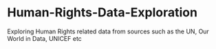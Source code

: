 # Human-Rights-Data-Exploration
Exploring Human Rights related data from sources such as the UN, Our World in Data, UNICEF etc
